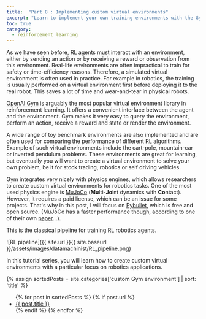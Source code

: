 ```yaml
---
title:  "Part 8 : Implementing custom virtual environments"
excerpt: "Learn to implement your own training environments with the Gym library."
toc: true
category:
  - reinforcement learning
---
```



As we have seen before, RL agents must interact with an environment, either by sending an action or by receiving a reward or observation from this environment. Real-life environments are often impractical to train for safety or time-efficiency reasons. Therefore, a simulated virtual environment is often used in practice. For example in robotics, the training is usually performed on a virtual environment first before deploying it to the real robot. This saves a lot of time and wear-and-tear in physical robots.

[OpenAI Gym](https://www.gymlibrary.ml/) is arguably the most popular virtual environment library in reinforcement learning. It offers a convenient interface between the agent and the environment. Gym makes it very easy to query the environment, perform an action, receive a reward and state or render the environment.

A wide range of toy benchmark environments are also implemented and are often used for comparing the performance of different RL algorithms. Example of such virtual environments include the cart-pole, mountain-car or inverted pendulum problems. These environments are great for learning, but eventually you will want to create a virtual environment to solve your own problem, be it for stock trading, robotics or self driving vehicles.

Gym integrates very nicely with physics engines, which allows researchers to create custom virtual environments for robotics tasks. One of the most used physics engine is [MuJoCo](https://mujoco.org/) (**Mu**lti-**Jo**int dynamics with **Co**ntact). However, it requires a paid license, which can be an issue for some projects. That's why in this post, I will focus on [Pybullet](https://pybullet.org/wordpress/), which is free and open source. (MuJoCo has a faster performance though, according to one of their own [paper](https://homes.cs.washington.edu/~todorov/papers/ErezICRA15.pdf)...).

This is the classical pipeline for training RL robotics agents.


![RL pipeline]({{ site.url }}{{ site.baseurl }}/assets/images/datamachinist/RL_pipeline.png)

In this tutorial series, you will learn how to create custom virtual environments with a particular focus on robotics applications.



<!-- Create array of posts with category 'Reinforcement Learning' and sort them alphabetically -->

{% assign sortedPosts = site.categories['custom Gym environment'] | sort: 'title' %}

<!-- Create a list of post using the array defined earlier -->

<ul>
  {% for post in sortedPosts %}
    {% if post.url %}
        <li><a href="{{ post.url }}">{{ post.title }}</a></li>
    {% endif %}
  {% endfor %}
</ul>